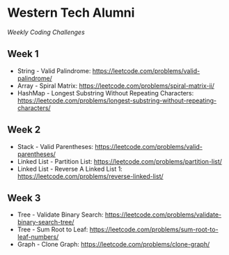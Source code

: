 # Western Tech Alumni
*Weekly Coding Challenges*

## Week 1
* String - Valid Palindrome: https://leetcode.com/problems/valid-palindrome/ 
* Array - Spiral Matrix: https://leetcode.com/problems/spiral-matrix-ii/ 
* HashMap - Longest Substring Without Repeating Characters: https://leetcode.com/problems/longest-substring-without-repeating-characters/

## Week 2
* Stack - Valid Parentheses: https://leetcode.com/problems/valid-parentheses/ 
* Linked List - Partition List: https://leetcode.com/problems/partition-list/
* Linked List - Reverse A Linked List 1: https://leetcode.com/problems/reverse-linked-list/

## Week 3
* Tree - Validate Binary Search: https://leetcode.com/problems/validate-binary-search-tree/
* Tree - Sum Root to Leaf: https://leetcode.com/problems/sum-root-to-leaf-numbers/
* Graph - Clone Graph: https://leetcode.com/problems/clone-graph/
